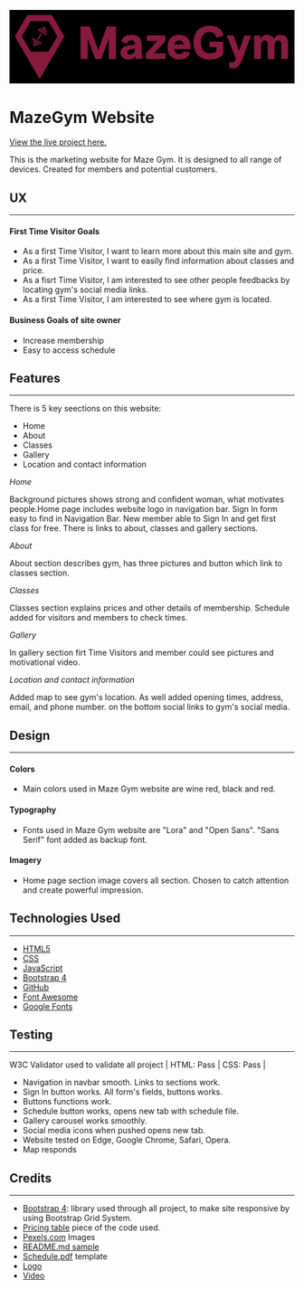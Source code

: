 ![MazeGym logo](assets/images/logo.png)

# **MazeGym Website**


[View the live project here.](https://ernestamajute.github.io/MazeGym-MS1/)

This is the marketing website for Maze Gym. It is designed to all range of devices. Created for members and potential customers. 

## **UX** ##
***

#### First Time Visitor Goals ####

- As a first Time Visitor, I want to learn more about this main site and gym.
- As a first Time Visitor, I want to easily find information about classes and price.
- As a fisrt Time Visitor, I am interested to see other people feedbacks by locating gym's social media links.
- As a first Time Visitor, I am interested to see where gym is located.

#### Business Goals of site owner ####
 - Increase membership
 - Easy to access schedule

## **Features** ##
***
There is 5 key seections on this website:

 - Home 
 - About
 - Classes
 - Gallery
 - Location and contact information

_Home_

Background pictures shows strong and  confident woman, what motivates people.Home page includes website logo in navigation bar. Sign In form easy to find in Navigation Bar. New member able to Sign In and get first class for free. There is links to about, classes and gallery sections. 

_About_

About section describes gym, has three pictures and button which link to classes section.

_Classes_

Classes section explains prices and other details of membership. Schedule added for visitors and members to check times.

_Gallery_

In gallery section firt Time Visitors and member could see pictures and motivational video.

_Location and contact information_

Added map to see gym's location. As well added opening times, address, email, and phone number. on the bottom social links to gym's social media.

## **Design** ##
***
#### Colors ####
 - Main colors used in Maze Gym website are wine red, black and red.

 #### Typography ####

 - Fonts used in Maze Gym website are "Lora" and "Open Sans". "Sans Serif" font added as backup font.

 #### Imagery ####

 - Home page section image covers all section. Chosen to catch attention and create powerful impression.

## **Technologies Used** ##
***
- [HTML5](https://lt.wikipedia.org/wiki/HTML)
- [CSS](https://en.wikipedia.org/wiki/CSS)
- [JavaScript](https://en.wikipedia.org/wiki/JavaScript)
- [Bootstrap 4](https://getbootstrap.com/)
- [GitHub](https://github.com/)
- [Font Awesome](https://fontawesome.com/)
- [Google Fonts](https://fonts.google.com/)


## **Testing** ##
***
W3C Validator used to validate all project | HTML: Pass | CSS: Pass |

- Navigation in navbar smooth. Links to sections work.
- Sign In button works. All form's fields, buttons works.
- Buttons functions work.
- Schedule button works, opens new tab with schedule file.
- Gallery carousel works smoothly.
- Social media icons when pushed opens new tab.
- Website tested on Edge, Google Chrome, Safari, Opera.
- Map responds

## **Credits** ##
***


- [Bootstrap 4](https://getbootstrap.com/): library used through all project, to make site responsive by using Bootstrap Grid System.
- [Pricing table](https://getbootstrap.com/docs/4.5/examples/pricing/) piece of the code used.
- [Pexels.com](https://www.pexels.com/) Images
- [README.md sample](https://github.com/Code-Institute-Solutions/SampleREADME)
- [Schedule.pdf](https://www.printablee.com/) template
- [Logo](https://www.namecheap.com/)
- [Video](https://www.youtube.com)




    

